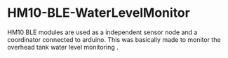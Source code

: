 # HM10-BLE-WaterLevelMonitor
HM10 BLE modules are used as a independent sensor node and a coordinator connected to arduino. This was basically made to monitor the overhead tank water level monitoring . 
